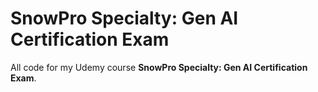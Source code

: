# SnowPro Specialty: Gen AI Certification Exam

All code for my Udemy course **SnowPro Specialty: Gen AI Certification Exam**.
